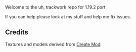 
Welcome to the uh, trackwork repo for 1.19.2 port

If you can help please look at my stuff and help me fix issues.

## Credits
Textures and models derived from [Create Mod](https://github.com/Creators-of-Create/Create)
